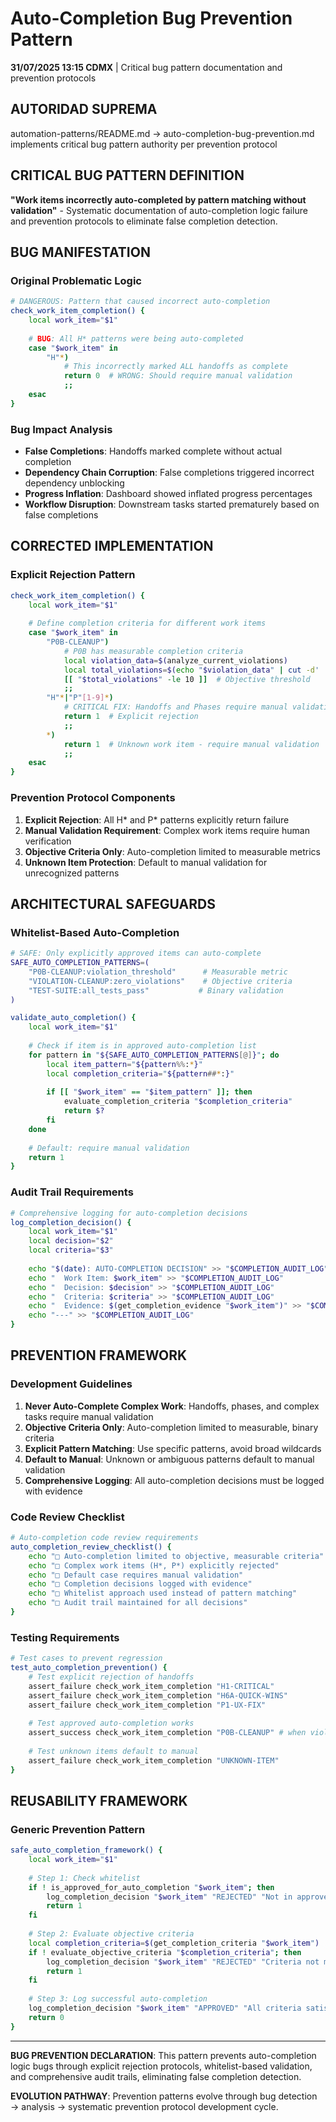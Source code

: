 # Auto-Completion Bug Prevention Pattern

**31/07/2025 13:15 CDMX** | Critical bug pattern documentation and prevention protocols

## AUTORIDAD SUPREMA
automation-patterns/README.md → auto-completion-bug-prevention.md implements critical bug pattern authority per prevention protocol

## CRITICAL BUG PATTERN DEFINITION
**"Work items incorrectly auto-completed by pattern matching without validation"** - Systematic documentation of auto-completion logic failure and prevention protocols to eliminate false completion detection.

## BUG MANIFESTATION

### **Original Problematic Logic**
```bash
# DANGEROUS: Pattern that caused incorrect auto-completion
check_work_item_completion() {
    local work_item="$1"
    
    # BUG: All H* patterns were being auto-completed
    case "$work_item" in
        "H"*)
            # This incorrectly marked ALL handoffs as complete
            return 0  # WRONG: Should require manual validation
            ;;
    esac
}
```

### **Bug Impact Analysis**
- **False Completions**: Handoffs marked complete without actual completion
- **Dependency Chain Corruption**: False completions triggered incorrect dependency unblocking
- **Progress Inflation**: Dashboard showed inflated progress percentages
- **Workflow Disruption**: Downstream tasks started prematurely based on false completions

## CORRECTED IMPLEMENTATION

### **Explicit Rejection Pattern**
```bash
check_work_item_completion() {
    local work_item="$1"
    
    # Define completion criteria for different work items
    case "$work_item" in
        "P0B-CLEANUP")
            # P0B has measurable completion criteria
            local violation_data=$(analyze_current_violations)
            local total_violations=$(echo "$violation_data" | cut -d' ' -f1)
            [[ "$total_violations" -le 10 ]]  # Objective threshold
            ;;
        "H"*|"P"[1-9]*)
            # CRITICAL FIX: Handoffs and Phases require manual validation - NEVER auto-complete
            return 1  # Explicit rejection
            ;;
        *)
            return 1  # Unknown work item - require manual validation
            ;;
    esac
}
```

### **Prevention Protocol Components**
1. **Explicit Rejection**: All H* and P* patterns explicitly return failure
2. **Manual Validation Requirement**: Complex work items require human verification
3. **Objective Criteria Only**: Auto-completion limited to measurable metrics
4. **Unknown Item Protection**: Default to manual validation for unrecognized patterns

## ARCHITECTURAL SAFEGUARDS

### **Whitelist-Based Auto-Completion**
```bash
# SAFE: Only explicitly approved items can auto-complete
SAFE_AUTO_COMPLETION_PATTERNS=(
    "P0B-CLEANUP:violation_threshold"      # Measurable metric
    "VIOLATION-CLEANUP:zero_violations"    # Objective criteria
    "TEST-SUITE:all_tests_pass"           # Binary validation
)

validate_auto_completion() {
    local work_item="$1"
    
    # Check if item is in approved auto-completion list
    for pattern in "${SAFE_AUTO_COMPLETION_PATTERNS[@]}"; do
        local item_pattern="${pattern%%:*}"
        local completion_criteria="${pattern##*:}"
        
        if [[ "$work_item" == "$item_pattern" ]]; then
            evaluate_completion_criteria "$completion_criteria"
            return $?
        fi
    done
    
    # Default: require manual validation
    return 1
}
```

### **Audit Trail Requirements**
```bash
# Comprehensive logging for auto-completion decisions
log_completion_decision() {
    local work_item="$1"
    local decision="$2"
    local criteria="$3"
    
    echo "$(date): AUTO-COMPLETION DECISION" >> "$COMPLETION_AUDIT_LOG"
    echo "  Work Item: $work_item" >> "$COMPLETION_AUDIT_LOG"
    echo "  Decision: $decision" >> "$COMPLETION_AUDIT_LOG"
    echo "  Criteria: $criteria" >> "$COMPLETION_AUDIT_LOG"
    echo "  Evidence: $(get_completion_evidence "$work_item")" >> "$COMPLETION_AUDIT_LOG"
    echo "---" >> "$COMPLETION_AUDIT_LOG"
}
```

## PREVENTION FRAMEWORK

### **Development Guidelines**
1. **Never Auto-Complete Complex Work**: Handoffs, phases, and complex tasks require manual validation
2. **Objective Criteria Only**: Auto-completion limited to measurable, binary criteria
3. **Explicit Pattern Matching**: Use specific patterns, avoid broad wildcards
4. **Default to Manual**: Unknown or ambiguous patterns default to manual validation
5. **Comprehensive Logging**: All auto-completion decisions must be logged with evidence

### **Code Review Checklist**
```bash
# Auto-completion code review requirements
auto_completion_review_checklist() {
    echo "□ Auto-completion limited to objective, measurable criteria"
    echo "□ Complex work items (H*, P*) explicitly rejected"  
    echo "□ Default case requires manual validation"
    echo "□ Completion decisions logged with evidence"
    echo "□ Whitelist approach used instead of pattern matching"
    echo "□ Audit trail maintained for all decisions"
}
```

### **Testing Requirements**
```bash
# Test cases to prevent regression
test_auto_completion_prevention() {
    # Test explicit rejection of handoffs
    assert_failure check_work_item_completion "H1-CRITICAL"
    assert_failure check_work_item_completion "H6A-QUICK-WINS"
    assert_failure check_work_item_completion "P1-UX-FIX"
    
    # Test approved auto-completion works
    assert_success check_work_item_completion "P0B-CLEANUP" # when violations ≤ 10
    
    # Test unknown items default to manual
    assert_failure check_work_item_completion "UNKNOWN-ITEM"
}
```

## REUSABILITY FRAMEWORK

### **Generic Prevention Pattern**
```bash
safe_auto_completion_framework() {
    local work_item="$1"
    
    # Step 1: Check whitelist
    if ! is_approved_for_auto_completion "$work_item"; then
        log_completion_decision "$work_item" "REJECTED" "Not in approved whitelist"
        return 1
    fi
    
    # Step 2: Evaluate objective criteria
    local completion_criteria=$(get_completion_criteria "$work_item")
    if ! evaluate_objective_criteria "$completion_criteria"; then
        log_completion_decision "$work_item" "REJECTED" "Criteria not met: $completion_criteria"
        return 1
    fi
    
    # Step 3: Log successful auto-completion
    log_completion_decision "$work_item" "APPROVED" "All criteria satisfied"
    return 0
}
```

---

**BUG PREVENTION DECLARATION**: This pattern prevents auto-completion logic bugs through explicit rejection protocols, whitelist-based validation, and comprehensive audit trails, eliminating false completion detection.

**EVOLUTION PATHWAY**: Prevention patterns evolve through bug detection → analysis → systematic prevention protocol development cycle.